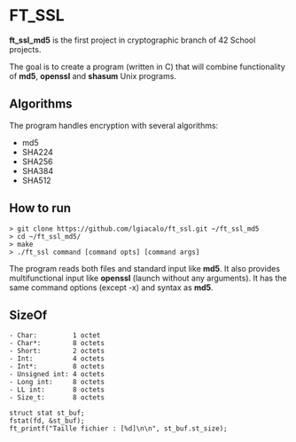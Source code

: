 # FT_SSL

**ft_ssl_md5** is the first project in cryptographic branch of 42 School projects.

The goal is to create a program (written in C) that will combine functionality of **md5**, **openssl** and **shasum** Unix programs.

## Algorithms
The program handles encryption with several algorithms:
* md5
* SHA224
* SHA256
* SHA384
* SHA512

## How to run
	> git clone https://github.com/lgiacalo/ft_ssl.git ~/ft_ssl_md5
	> cd ~/ft_ssl_md5/
	> make
	> ./ft_ssl command [command opts] [command args]

The program reads both files and standard input like **md5**. It also provides multifunctional input like **openssl** (launch without any arguments).
It has the same command options (except -x) and syntax as **md5**.

## SizeOf
	- Char:			1 octet
	- Char*:		8 octets
	- Short:		2 octets
	- Int:			4 octets
	- Int*:			8 octets
	- Unsigned int:	4 octets
	- Long int:		8 octets
	- LL int:		8 octets
	- Size_t:		8 octets


```
struct stat	st_buf;
fstat(fd, &st_buf);
ft_printf("Taille fichier : [%d]\n\n", st_buf.st_size);
```
